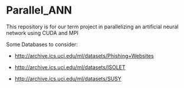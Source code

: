 # Parallel_ANN
This repository is for our term project in parallelizing an artificial neural network using CUDA and MPI

Some Databases to consider:

- http://archive.ics.uci.edu/ml/datasets/Phishing+Websites

- http://archive.ics.uci.edu/ml/datasets/ISOLET

- http://archive.ics.uci.edu/ml/datasets/SUSY

